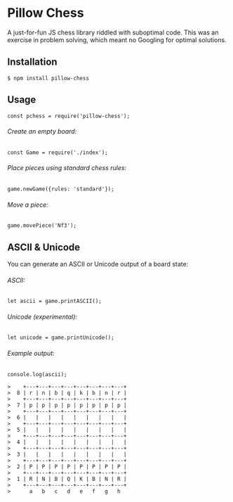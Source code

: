 # Pillow Chess

A just-for-fun JS chess library riddled with suboptimal code. This was an exercise in problem solving, which meant no Googling for optimal solutions.

## Installation

```
$ npm install pillow-chess
```

## Usage

```
const pchess = require('pillow-chess');
```

###### Create an empty board:
```
const Game = require('./index');
```

###### Place pieces using standard chess rules:
```
game.newGame({rules: 'standard'});
```

###### Move a piece:
```
game.movePiece('Nf3');
```

## ASCII & Unicode

You can generate an ASCII or Unicode output of a board state:

###### ASCII:
```
let ascii = game.printASCII();
```

###### Unicode (experimental):
```
let unicode = game.printUnicode();
```

###### Example output:
```
console.log(ascii);

>    +---+---+---+---+---+---+---+---+
>  8 | r | n | b | q | k | b | n | r |
>    +---+---+---+---+---+---+---+---+
>  7 | p | p | p | p | p | p | p | p |
>    +---+---+---+---+---+---+---+---+
>  6 |   |   |   |   |   |   |   |   |
>    +---+---+---+---+---+---+---+---+
>  5 |   |   |   |   |   |   |   |   |
>    +---+---+---+---+---+---+---+---+
>  4 |   |   |   |   |   |   |   |   |
>    +---+---+---+---+---+---+---+---+
>  3 |   |   |   |   |   |   |   |   |
>    +---+---+---+---+---+---+---+---+
>  2 | P | P | P | P | P | P | P | P |
>    +---+---+---+---+---+---+---+---+
>  1 | R | N | B | Q | K | B | N | R |
>    +---+---+---+---+---+---+---+---+
>      a   b   c   d   e   f   g   h
```

